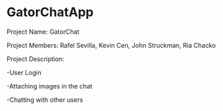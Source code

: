 # GatorChatApp

Project Name: GatorChat

Project Members: Rafel Sevilla, Kevin Cen, John Struckman, Ria Chacko

Project Description: 

  -User Login
  
  -Attaching images in the chat
  
  -Chatting with other users

